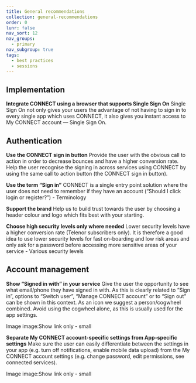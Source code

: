 ```yaml
---
title: General recommendations
collection: general-recommendations
order: 0
lunr: false
nav_sort: 12
nav_groups:
  - primary
nav_subgroup: true
tags:
  - best practices
  - sessions
---
```


## Implementation

**Integrate CONNECT using a browser that supports Single Sign On**
Single Sign On not only gives your users the advantage of not having to sign in to every single app which uses CONNECT, it also gives you instant access to My CONNECT account — Single Sign On.


## Authentication

**Use the CONNECT sign in button**
Provide the user with the obvious call to action in order to decrease bounces and have a higher conversion rate. Help the user recognise the signing in across services using CONNECT by using the same call to action button (the CONNECT sign in button).

**Use the term “Sign in”**
CONNECT is a single entry point solution where the user does not need to remember if they have an account (“Should I click login or register?”) - Terminology

**Support the brand**
Help us to build trust towards the user by choosing a header colour and logo which fits best with your starting.

**Choose high security levels only where needed**
Lower security levels have a higher conversion rate (Telenor subscribers only). It is therefore a good idea to use lower security levels for fast on-boarding and low risk areas and only ask for a password before accessing more sensitive areas of your service - Various security levels


## Account management

**Show “Signed in with” in your service**
Give the user the opportunity to see what email/phone they have signed in with. As this is clearly related to “Sign in”, options to “Switch user”, “Manage CONNECT account” or to “Sign out” can be shown in this context. As an icon we suggest a person/cogwheel combined. Avoid using the cogwheel alone, as this is usually used for the app settings.

Image
image:Show link only - small


**Separate My CONNECT account-specific settings from App-specific settings**
Make sure the user can easily differentiate between the settings in your app (e.g. turn off notifications, enable mobile data upload) from the My CONNECT account settings (e.g. change password, edit permissions, see connected services).

Image
image:Show link only - small
